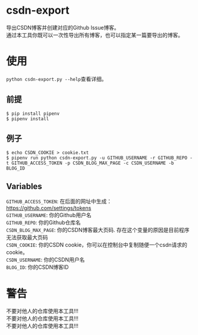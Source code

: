 # csdn-export
导出CSDN博客并创建对应的Github Issue博客。  
通过本工具你既可以一次性导出所有博客，也可以指定某一篇要导出的博客。

# 使用
`python csdn-export.py --help`查看详细。

## 前提
```
$ pip install pipenv
$ pipenv install
```

## 例子
```
$ echo CSDN_COOKIE > cookie.txt 
$ pipenv run python csdn-export.py -u GITHUB_USERNAME -r GITHUB_REPO -t GITHUB_ACCESS_TOKEN -p CSDN_BLOG_MAX_PAGE -c CSDN_USERNAME -b BLOG_ID
```

## Variables
`GITHUB_ACCESS_TOKEN`: 在后面的网址中生成：https://github.com/settings/tokens  
`GITHUB_USERNAME`: 你的Github用户名  
`GITHUB_REPO`: 你的Github仓库名  
`CSDN_BLOG_MAX_PAGE`: 你的CSDN博客最大页码. 存在这个变量的原因是目前程序无法获取最大页码     
`CSDN_COOKIE`: 你的CSDN cookie，你可以在控制台中复制随便一个csdn请求的cookie。  
`CSDN_USERNAME`: 你的CSDN用户名  
`BLOG_ID`: 你的CSDN博客ID  


# 警告
不要对他人的仓库使用本工具!!!  
不要对他人的仓库使用本工具!!!  
不要对他人的仓库使用本工具!!!  
